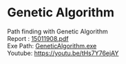 # Genetic Algorithm
Path finding with Genetic Algorithm
<br>
Report : [15011908.pdf](https://github.com/srknymc/GeneticAlgorithm/blob/master/15011908.pdf)
<br>
Exe Path: [GeneticAlgorithm.exe](https://github.com/srknymc/GeneticAlgorithm/tree/master/GeneticAlgorithm/bin/Release)
<br>
Youtube: https://youtu.be/tHs7Y76ejAY


